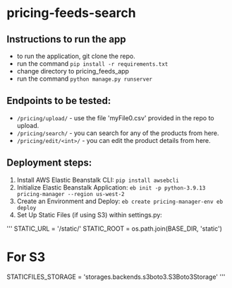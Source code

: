 # pricing-feeds-search

## Instructions to run the app
- to run the application, git clone the repo.
- run the command `pip install -r requirements.txt`
- change directory to pricing_feeds_app
- run the command `python manage.py runserver`

## Endpoints to be tested:

- `/pricing/upload/` - use the file 'myFile0.csv' provided in the repo to upload.
- `/pricing/search/` - you can search for any of the products from here.
- `/pricing/edit/<int>/` - you can edit the product details from here.

## Deployment steps:
1. Install AWS Elastic Beanstalk CLI: `pip install awsebcli`
2. Initialize Elastic Beanstalk Application: `eb init -p python-3.9.13 pricing-manager --region us-west-2`
3. Create an Environment and Deploy: `eb create pricing-manager-env eb deploy`
4. Set Up Static Files (if using S3) within settings.py: 

'''
STATIC_URL = '/static/'
STATIC_ROOT = os.path.join(BASE_DIR, 'static')

# For S3
STATICFILES_STORAGE = 'storages.backends.s3boto3.S3Boto3Storage'
'''